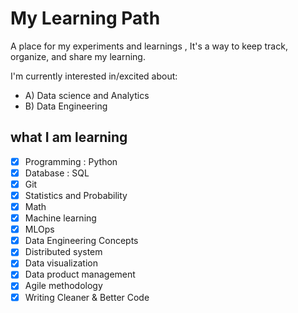 # My Learning Path
A place for my experiments and learnings ,  It's a way to keep track, organize, and share my learning. 



I'm currently interested in/excited about:
- A) Data science and Analytics
- B) Data Engineering 


## what I am learning

- [x] Programming : Python 
- [x] Database : SQL 
- [x] Git
- [x] Statistics and Probability
- [x] Math 
- [x] Machine learning  
- [x] MLOps 
- [x] Data Engineering Concepts  
- [x] Distributed system
- [x] Data visualization
- [x] Data product management  
- [x] Agile methodology 
- [x] Writing Cleaner & Better Code
